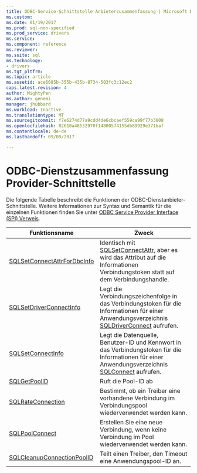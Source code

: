```yaml
---
title: ODBC-Service-Schnittstelle Anbieterzusammenfassung | Microsoft Docs
ms.custom: 
ms.date: 01/19/2017
ms.prod: sql-non-specified
ms.prod_service: drivers
ms.service: 
ms.component: reference
ms.reviewer: 
ms.suite: sql
ms.technology:
- drivers
ms.tgt_pltfrm: 
ms.topic: article
ms.assetid: ace6085b-355b-435b-8734-503fc3c12ec2
caps.latest.revision: 4
author: MightyPen
ms.author: genemi
manager: jhubbard
ms.workload: Inactive
ms.translationtype: MT
ms.sourcegitcommit: f7e6274d77a9cdd4de6cbcaef559ca99f77b3608
ms.openlocfilehash: 82610a48532970f14800574155db89929e371baf
ms.contentlocale: de-de
ms.lasthandoff: 09/09/2017

---
```

# <a name="odbc-service-provider-interface-summary"></a>ODBC-Dienstzusammenfassung Provider-Schnittstelle
Die folgende Tabelle beschreibt die Funktionen der ODBC-Dienstanbieter-Schnittstelle. Weitere Informationen zur Syntax und Semantik für die einzelnen Funktionen finden Sie unter [ODBC Service Provider Interface (SPI) Verweis](../../../odbc/reference/syntax/odbc-service-provider-interface-spi-reference.md).  
  
|Funktionsname|Zweck|  
|-------------------|-------------|  
|[SQLSetConnectAttrForDbcInfo](../../../odbc/reference/syntax/sqldatasourcetodriver-function.md)|Identisch mit [SQLSetConnectAttr](../../../odbc/reference/syntax/sqlsetconnectattr-function.md), aber es wird das Attribut auf die Informationen Verbindungstoken statt auf dem Verbindungshandle.|  
|[SQLSetDriverConnectInfo](../../../odbc/reference/syntax/sqldrivertodatasource-function.md)|Legt die Verbindungszeichenfolge in das Verbindungstoken für die Informationen für einer Anwendungsverzeichnis [SQLDriverConnect](../../../odbc/reference/syntax/sqldriverconnect-function.md) aufrufen.|  
|[SQLSetConnectInfo](../../../odbc/reference/syntax/sqldatasourcetodriver-function.md)|Legt die Datenquelle, Benutzer-ID und Kennwort in das Verbindungstoken für die Informationen für einer Anwendungsverzeichnis [SQLConnect](../../../odbc/reference/syntax/sqlconnect-function.md) aufrufen.|  
|[SQLGetPoolID](../../../odbc/reference/syntax/sqldatasourcetodriver-function.md)|Ruft die Pool-ID ab|  
|[SQLRateConnection](../../../odbc/reference/syntax/sqldatasourcetodriver-function.md)|Bestimmt, ob ein Treiber eine vorhandene Verbindung im Verbindungspool wiederverwendet werden kann.|  
|[SQLPoolConnect](../../../odbc/reference/syntax/sqldatasourcetodriver-function.md)|Erstellen Sie eine neue Verbindung, wenn keine Verbindung im Pool wiederverwendet werden kann.|  
|[SQLCleanupConnectionPoolID](../../../odbc/reference/syntax/sqldatasourcetodriver-function.md)|Teilt einen Treiber, den Timeout eine Anwendungspool-ID an.|

